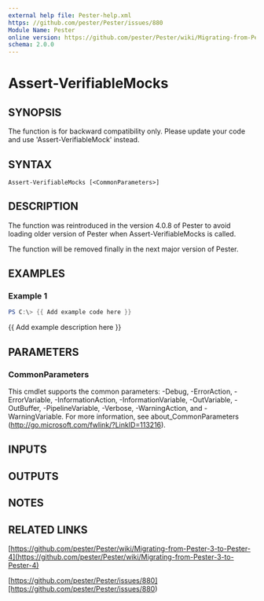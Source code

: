 ```yaml
---
external help file: Pester-help.xml
https: //github.com/pester/Pester/issues/880
Module Name: Pester
online version: https://github.com/pester/Pester/wiki/Migrating-from-Pester-3-to-Pester-4
schema: 2.0.0
---
```


# Assert-VerifiableMocks

## SYNOPSIS
The function is for backward compatibility only.
Please update your code and use 'Assert-VerifiableMock' instead.

## SYNTAX

```
Assert-VerifiableMocks [<CommonParameters>]
```

## DESCRIPTION
The function was reintroduced in the version 4.0.8 of Pester to avoid loading older version of Pester when Assert-VerifiableMocks is called.

The function will be removed finally in the next major version of Pester.

## EXAMPLES

### Example 1
```powershell
PS C:\> {{ Add example code here }}
```

{{ Add example description here }}

## PARAMETERS

### CommonParameters
This cmdlet supports the common parameters: -Debug, -ErrorAction, -ErrorVariable, -InformationAction, -InformationVariable, -OutVariable, -OutBuffer, -PipelineVariable, -Verbose, -WarningAction, and -WarningVariable. For more information, see about_CommonParameters (http://go.microsoft.com/fwlink/?LinkID=113216).

## INPUTS

## OUTPUTS

## NOTES

## RELATED LINKS

[https://github.com/pester/Pester/wiki/Migrating-from-Pester-3-to-Pester-4](https://github.com/pester/Pester/wiki/Migrating-from-Pester-3-to-Pester-4)

[https://github.com/pester/Pester/issues/880][https://github.com/pester/Pester/issues/880)
